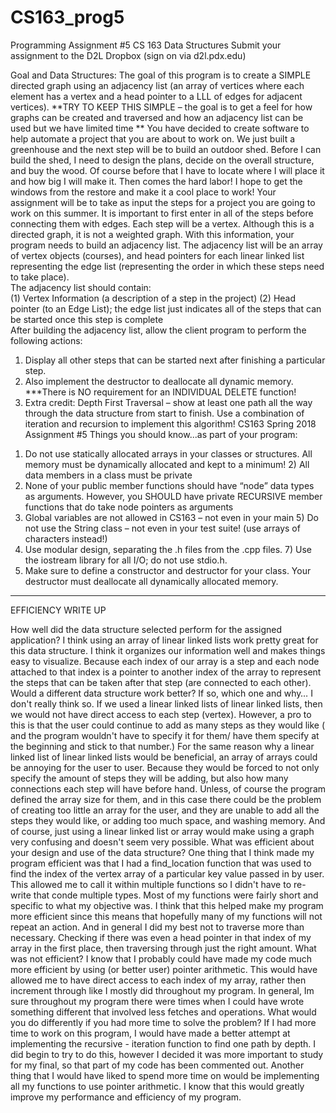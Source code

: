 # CS163_prog5

Programming Assignment #5 
CS 163 Data Structures 
Submit your assignment to the D2L Dropbox (sign on via d2l.pdx.edu)



Goal and Data Structures: The goal of this program is to create a SIMPLE directed  graph using an adjacency list (an array of vertices where each element has a vertex  and a head pointer to a LLL of edges for adjacent vertices). 
**TRY TO KEEP THIS SIMPLE – the goal is to get a feel for how graphs can be  created and traversed and how an adjacency list can be used but we have limited  time ** 
You have decided to create software to help automate a project that you are about  to work on. We just built a greenhouse and the next step will be to build an outdoor  shed. Before I can build the shed, I need to design the plans, decide on the overall  structure, and buy the wood. Of course before that I have to locate where I will  place it and how big I will make it. Then comes the hard labor! I hope to get the  windows from the restore and make it a cool place to work! 
Your assignment will be to take as input the steps for a project you are going to  work on this summer. It is important to first enter in all of the steps before  connecting them with edges. Each step will be a vertex. Although this is a directed  graph, it is not a weighted graph. 
With this information, your program needs to build an adjacency list. The  adjacency list will be an array of vertex objects (courses), and head pointers for  each linear linked list representing the edge list (representing the order in which  these steps need to take place).  
The adjacency list should contain:  
(1) Vertex Information (a description of a step in the project) 
(2) Head pointer (to an Edge List); the edge list just indicates all of the steps  that can be started once this step is complete  
After building the adjacency list, allow the client program to perform the following  actions:  
1. Display all other steps that can be started next after finishing a particular  step.  
2. Also implement the destructor to deallocate all dynamic memory. ***There  is NO requirement for an INDIVIDUAL DELETE function!  
3. Extra credit: Depth First Traversal – show at least one path all the way  through the data structure from start to finish. Use a combination of  iteration and recursion to implement this algorithm!
CS163 Spring 2018 Assignment #5 
Things you should know...as part of your program: 
1) Do not use statically allocated arrays in your classes or structures. All  memory must be dynamically allocated and kept to a minimum!  2) All data members in a class must be private 
3) None of your public member functions should have “node” data types as  arguments. However, you SHOULD have private RECURSIVE member  functions that do take node pointers as arguments 
4) Global variables are not allowed in CS163 – not even in your main 5) Do not use the String class – not even in your test suite! (use arrays of  characters instead!) 
6) Use modular design, separating the .h files from the .cpp files.  7) Use the iostream library for all I/O; do not use stdio.h. 
8) Make sure to define a constructor and destructor for your class. Your  destructor must deallocate all dynamically allocated memory.

---------------------------------------------------------------

EFFICIENCY WRITE UP

How well did the data structure selected perform for the assigned application?
I think using an array of linear linked lists work pretty great for this data structure. I think it organizes our information well and makes things easy to visualize. Because each index of our array is a step and each node attached to that index is a pointer to another index of the array to represent the steps that can be taken after that step (are connected to each other).
Would a different data structure work better? If so, which one and why…
I don't really think so. If we used a linear linked lists of linear linked lists, then we would not have direct access to each step (vertex). However, a pro to this is that the user could continue to add as many steps as they would like ( and the program wouldn't have to specify it for them/ have them specify at the beginning and stick to that number.)
For the same reason why a linear linked list of linear linked lists would be beneficial, an array of arrays could be annoying for the user to user. Because they would be forced to not only specify the amount of steps they will be adding, but also how many connections each step will have before hand. Unless, of course the program defined the array size for them, and in this case there could be the problem of creating too little an array for the user, and they are unable to add all the steps they would like, or adding too much space, and washing memory. 
And of course, just using a linear linked list or array would make using a graph very confusing and doesn't seem very possible.
What was efficient about your design and use of the data structure?
One thing that I think made my program efficient was that I had a find_location function that was used to find the index of the vertex array of a particular key value passed in by user. This allowed me to call it within multiple functions so I didn't have to re- write that conde multiple types.
Most of my functions were fairly short and specific to what my objective was. I think that this helped make my program more efficient since this means that hopefully many of my functions will not repeat an action.
 And in general I did my best not to traverse more than necessary. Checking if there was even a head pointer in that index of my array in the first place, then traversing through just the right amount.
What was not efficient?
I know that I probably could have made my code much more efficient by using (or better user) pointer arithmetic. This would have allowed me to have direct access to each index of my array, rather then increment through like I mostly did throughout my program. 
In general, Im sure throughout my program there were times when I could have wrote something different that involved less fetches and operations. 
What would you do differently if you had more time to solve the problem?
If I had more time to work on this program, I would have made a better attempt at implementing the recursive - iteration function to find one path by depth. I did begin to try to do this, however I decided it was more important to study for my final, so that part of my code has been commented out. 
Another thing that I would have liked to spend more time on would be implementing all my functions to use pointer arithmetic. I know that this would greatly improve my performance and efficiency of my program. 

